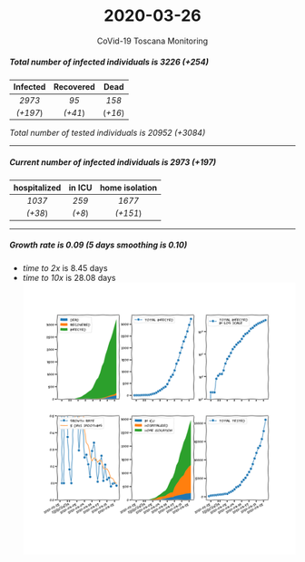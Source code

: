 <div align='center'>

# 2020-03-26
CoVid-19 Toscana Monitoring
</div>

##### Total number of infected individuals is 3226 (+254)
Infected | Recovered | Dead
:---: | :---: | :---:
*2973* | *95* | *158*
*(+197*) | *(+41*) | (*+16*)

*Total number of tested individuals is 20952 (+3084)*
***
##### Current number of infected individuals is 2973 (+197)
hospitalized | in ICU | home isolation
:---: | :---: | :---:
*1037* |*259* |*1677*
*(+38*) |*(+8*) |*(+151*)
***
##### Growth rate is 0.09 (5 days smoothing is 0.10)
- *time to 2x* is 8.45 days
- *time to 10x* is 28.08 days
![stats][stats]

[stats]: stats_Toscana.png
